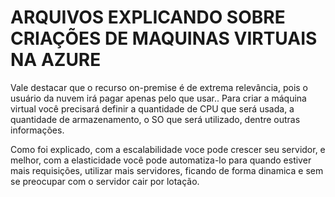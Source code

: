 # ARQUIVOS EXPLICANDO SOBRE CRIAÇÕES DE MAQUINAS VIRTUAIS NA AZURE

Vale destacar que o recurso on-premise é de extrema relevância, pois o usuário da nuvem irá pagar apenas pelo que usar..
Para criar a máquina virtual você precisará definir a quantidade de CPU que será usada, a quantidade de armazenamento, o SO que será utilizado, dentre outras informações.

Como foi explicado, com a escalabilidade voce pode crescer seu servidor, e melhor, com a elasticidade você pode automatiza-lo para quando estiver mais requisições, utilizar mais servidores, ficando de forma dinamica e sem se preocupar com o servidor cair por lotação.
